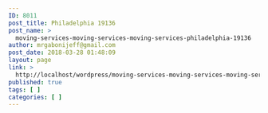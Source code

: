 ```yaml
---
ID: 8011
post_title: Philadelphia 19136
post_name: >
  moving-services-moving-services-moving-services-philadelphia-19136
author: mrgabonijeff@gmail.com
post_date: 2018-03-28 01:48:09
layout: page
link: >
  http://localhost/wordpress/moving-services-moving-services-moving-services-philadelphia-19136/
published: true
tags: [ ]
categories: [ ]
---
```

